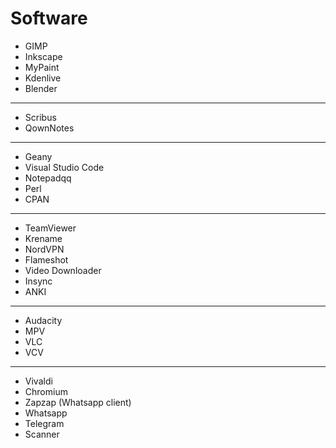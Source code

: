 Software
========

* GIMP
* Inkscape
* MyPaint
* Kdenlive
* Blender

---

* Scribus
* QownNotes  

---

* Geany
* Visual Studio Code
* Notepadqq
* Perl
* CPAN

---

* TeamViewer
* Krename
* NordVPN
* Flameshot
* Video Downloader
* Insync
* ANKI

---

* Audacity
* MPV
* VLC
* VCV

---

* Vivaldi
* Chromium
* Zapzap (Whatsapp client)
* Whatsapp
* Telegram
* Scanner
